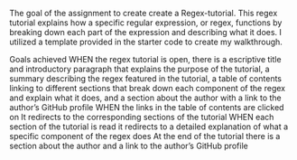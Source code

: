 The goal of the assignment to create  create a Regex-tutorial. This regex tutorial explains how a specific regular expression, or regex, functions by breaking down each part of the expression and describing what it does. I utilized a template provided in the starter code to create my  walkthrough.

Goals achieved
WHEN the regex tutorial is open,
there is a escriptive title and introductory paragraph that explains the purpose of the tutorial, a summary describing the regex featured in the tutorial, a table of contents linking to different sections that break down each component of the regex and explain what it does, and a section about the author with a link to the author’s GitHub profile
WHEN the links in the table of contents are clicked on
It redirects to the corresponding sections of the tutorial
WHEN each section of the tutorial is read
 it redirects to a detailed explanation of what a specific component of the regex does
At the end of the tutorial
there is a section about the author and a link to the author’s GitHub profile
```



